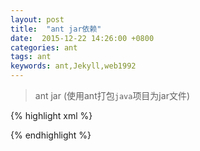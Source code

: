 ```yaml
---
layout: post
title:  "ant jar依赖"
date:  2015-12-22 14:26:00 +0800
categories: ant
tags: ant
keywords: ant,Jekyll,web1992
---
```



> ant jar (使用ant打包`java`项目为jar文件)

<!--more-->

{% highlight xml %}   
<!--ant_project public define-->
<property name="ant_project.project.name" value="ant_project" />
<property name="ant_project.bin" value="../${ant_project.project.name}/bin" />
<property name="ant_project.jarName" value="ant_project.jar" />

<property name="weblib.dir" value="/data/www/my_site/lib/" />

<target name="makeJar">
	<!-- 把 ${ant_project.bin} 打包到 ${weblib.dir} 目录下，名称是为 ant_project.jar   -->
	<jar destfile="生成jar包" jarfile="${weblib.dir}/${ant_project.jarName}" basedir="${ant_project.bin}"></jar>
</target>
{% endhighlight %}

